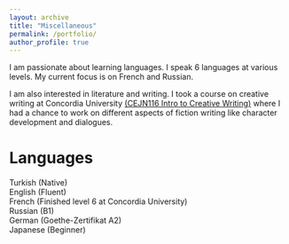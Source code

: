 ```yaml
---
layout: archive
title: "Miscellaneous"
permalink: /portfolio/
author_profile: true
---
```


I am passionate about learning languages. I speak 6 languages at various levels. My current focus is on French and Russian.

I am also interested in literature and writing. I took a course on creative writing at Concordia University [(CEJN116 Intro to Creative Writing)](https://www.concordia.ca/cce/courses/details.html?subject=CEJN&catalog_number=116) where I had a chance to work on different aspects of fiction writing like character development and dialogues. 

# Languages
Turkish (Native) <br/>
English (Fluent) <br/>
French (Finished level 6 at Concordia University) <br/>
Russian (B1) <br/>
German (Goethe-Zertifikat A2) <br/>
Japanese (Beginner) <br/>
